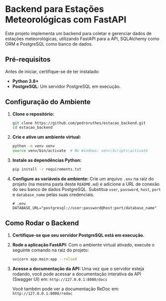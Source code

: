 # Backend para Estações Meteorológicas com FastAPI

Este projeto implementa um backend para coletar e gerenciar dados de estações meteorológicas, utilizando FastAPI para a API, SQLAlchemy como ORM e PostgreSQL como banco de dados.

## Pré-requisitos

Antes de iniciar, certifique-se de ter instalado:

* **Python 3.8+**
* **PostgreSQL**: Um servidor PostgreSQL em execução.

## Configuração do Ambiente

1.  **Clone o repositório:**
    ```bash
    git clone https://github.com/pedroruthes/estacao_backend.git
    cd estacao_backend
    ```

2.  **Crie e ative um ambiente virtual:**
    ```bash
    python -m venv venv
    source venv/bin/activate  # No Windows: venv\Scripts\activate
    ```

3.  **Instale as dependências Python:**
    ```bash
    pip install -r requirements.txt
    ```

4.  **Configure as variáveis de ambiente:**
    Crie um arquivo `.env` na raiz do projeto (na mesma pasta deste `README.md`) e adicione a URL de conexão do seu banco de dados PostgreSQL. Substitua `user`, `password`, `host`, `port` e `database_name` pelas suas credenciais.

    ```
    # .env
    DATABASE_URL="postgresql://user:password@host:port/database_name"
    ```

## Como Rodar o Backend

1.  **Certifique-se que seu servidor PostgreSQL está em execução.**

2.  **Rode a aplicação FastAPI:**
    Com o ambiente virtual ativado, execute o seguinte comando na raiz do projeto:

    ```bash
    uvicorn app.main:app --reload
    ```

3.  **Acesse a documentação da API:**
    Uma vez que o servidor esteja rodando, você pode acessar a documentação interativa da API (Swagger UI) em:
    `http://127.0.0.1:8000/docs`

    Você também pode ver a documentação ReDoc em:
    `http://127.0.0.1:8000/redoc`